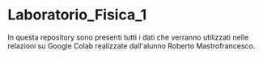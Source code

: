 # Laboratorio_Fisica_1
In questa repository sono presenti tutti i dati che verranno utilizzati nelle relazioni su Google Colab realizzate dall'alunno Roberto Mastrofrancesco.
